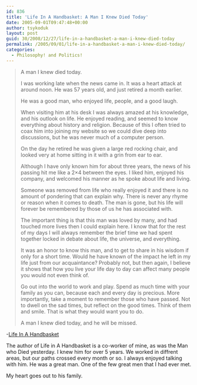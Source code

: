 ```yaml
---
id: 836
title: 'Life In A Handbasket: A Man I Knew Died Today'
date: 2005-09-01T09:47:48+00:00
author: tsykoduk
layout: post
guid: 30/2008/12/27/life-in-a-handbasket-a-man-i-knew-died-today
permalink: /2005/09/01/life-in-a-handbasket-a-man-i-knew-died-today/
categories:
  - Philosophy! and Politics!
---
```

<blockquote>A man I knew died today.

<p>I was working late when the news came in. It was a heart attack at around noon. He was 57 years old, and just retired a month earlier.</p>


<p>He was a good man, who enjoyed life, people, and a good laugh.</p>


<p>When visiting him at his desk I was always amazed at his knowledge, and his outlook on life. He enjoyed reading, and seemed to know everything about history and religion. Because of this I often tried to coax him into joining my website so we could dive deep into discussions, but he was never much of a computer person.</p>


<p>On the day he retired he was given a large red rocking chair, and looked very at home sitting in it with a grin from ear to ear.</p>


<p>Although I have only known him for about three years, the news of his passing hit me like a 2&#215;4 between the eyes. I liked him, enjoyed his company, and welcomed his manner as he spoke about life and living.</p>


<p>Someone was removed from life who really enjoyed it and there is no amount of pondering that can explain why. There is never any rhyme or reason when it comes to death. The man is gone, but his life will forever be remembered by those of us he has associated with.</p>


<p>The important thing is that this man was loved by many, and had touched more lives then I could explain here. I know that for the rest of my days I will always remember the brief time we had spent together locked in debate about life, the universe, and everything.</p>


<p>It was an honor to know this man, and to get to share in his wisdom if only for a short time. Would he have known of the impact he left in my life just from our acquaintance? Probably not, but then again, I believe it shows that how you live your life day to day can affect many people you would not even think of.</p>


<p>Go out into the world to work and play. Spend as much time with your family as you can, because each and every day is precious. More importantly, take a moment to remember those who have passed. Not to dwell on the sad times, but reflect on the good times. Think of them and smile. That is what they would want you to do.</p>


<p>A man I knew died today, and he will be missed.</blockquote></p>


<p>-<a href="http://www.handbasket.info/News/article/sid=165.html">Life In A Handbasket</a></p>


<p>The author of Life in A Handbasket is a co-worker of mine, as was the Man who Died yesterday. I knew him for over 5 years. We worked in diffrent areas, but our paths crossed every month or so. I always enjoyed talking with him. He was a great man. One of the few great men that I had ever met.</p>


<p>My heart goes out to his family.</p>